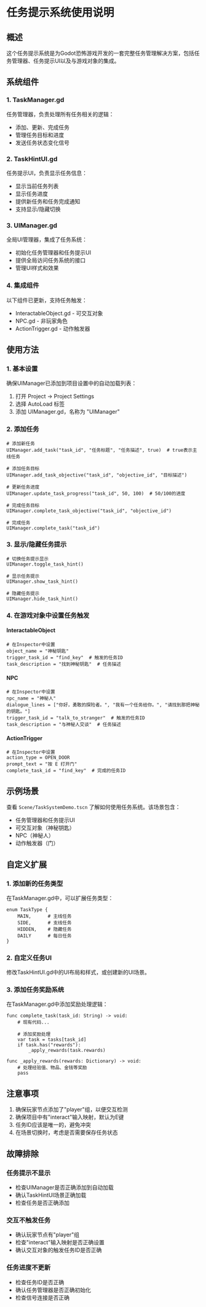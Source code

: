 # 任务提示系统使用说明

## 概述

这个任务提示系统是为Godot恐怖游戏开发的一套完整任务管理解决方案，包括任务管理器、任务提示UI以及与游戏对象的集成。

## 系统组件

### 1. TaskManager.gd
任务管理器，负责处理所有任务相关的逻辑：
- 添加、更新、完成任务
- 管理任务目标和进度
- 发送任务状态变化信号

### 2. TaskHintUI.gd
任务提示UI，负责显示任务信息：
- 显示当前任务列表
- 显示任务进度
- 提供新任务和任务完成通知
- 支持显示/隐藏切换

### 3. UIManager.gd
全局UI管理器，集成了任务系统：
- 初始化任务管理器和任务提示UI
- 提供全局访问任务系统的接口
- 管理UI样式和效果

### 4. 集成组件
以下组件已更新，支持任务触发：
- InteractableObject.gd - 可交互对象
- NPC.gd - 非玩家角色
- ActionTrigger.gd - 动作触发器

## 使用方法

### 1. 基本设置

确保UIManager已添加到项目设置中的自动加载列表：
1. 打开 Project -> Project Settings
2. 选择 AutoLoad 标签
3. 添加 UIManager.gd，名称为 "UIManager"

### 2. 添加任务

```gdscript
# 添加新任务
UIManager.add_task("task_id", "任务标题", "任务描述", true)  # true表示主线任务

# 添加任务目标
UIManager.add_task_objective("task_id", "objective_id", "目标描述")

# 更新任务进度
UIManager.update_task_progress("task_id", 50, 100)  # 50/100的进度

# 完成任务目标
UIManager.complete_task_objective("task_id", "objective_id")

# 完成任务
UIManager.complete_task("task_id")
```

### 3. 显示/隐藏任务提示

```gdscript
# 切换任务提示显示
UIManager.toggle_task_hint()

# 显示任务提示
UIManager.show_task_hint()

# 隐藏任务提示
UIManager.hide_task_hint()
```

### 4. 在游戏对象中设置任务触发

#### InteractableObject
```gdscript
# 在Inspector中设置
object_name = "神秘钥匙"
trigger_task_id = "find_key"  # 触发的任务ID
task_description = "找到神秘钥匙"  # 任务描述
```

#### NPC
```gdscript
# 在Inspector中设置
npc_name = "神秘人"
dialogue_lines = ["你好，勇敢的探险者。", "我有一个任务给你。", "请找到那把神秘的钥匙。"]
trigger_task_id = "talk_to_stranger"  # 触发的任务ID
task_description = "与神秘人交谈"  # 任务描述
```

#### ActionTrigger
```gdscript
# 在Inspector中设置
action_type = OPEN_DOOR
prompt_text = "按 E 打开门"
complete_task_id = "find_key"  # 完成的任务ID
```

## 示例场景

查看 `Scene/TaskSystemDemo.tscn` 了解如何使用任务系统。该场景包含：
- 任务管理器和任务提示UI
- 可交互对象（神秘钥匙）
- NPC（神秘人）
- 动作触发器（门）

## 自定义扩展

### 1. 添加新的任务类型

在TaskManager.gd中，可以扩展任务类型：

```gdscript
enum TaskType {
	MAIN,      # 主线任务
	SIDE,      # 支线任务
	HIDDEN,    # 隐藏任务
	DAILY      # 每日任务
}
```

### 2. 自定义任务UI

修改TaskHintUI.gd中的UI布局和样式，或创建新的UI场景。

### 3. 添加任务奖励系统

在TaskManager.gd中添加奖励处理逻辑：

```gdscript
func complete_task(task_id: String) -> void:
	# 现有代码...
	
	# 添加奖励处理
	var task = tasks[task_id]
	if task.has("rewards"):
		_apply_rewards(task.rewards)

func _apply_rewards(rewards: Dictionary) -> void:
	# 处理经验值、物品、金钱等奖励
	pass
```

## 注意事项

1. 确保玩家节点添加了"player"组，以便交互检测
2. 确保项目中有"interact"输入映射，默认为E键
3. 任务ID应该是唯一的，避免冲突
4. 在场景切换时，考虑是否需要保存任务状态

## 故障排除

### 任务提示不显示
- 检查UIManager是否正确添加到自动加载
- 确认TaskHintUI场景正确加载
- 检查任务是否正确添加

### 交互不触发任务
- 确认玩家节点有"player"组
- 检查"interact"输入映射是否正确设置
- 确认交互对象的触发任务ID是否正确

### 任务进度不更新
- 检查任务ID是否正确
- 确认任务管理器是否正确初始化
- 检查信号连接是否正确